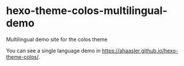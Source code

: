 # hexo-theme-colos-multilingual-demo
Multilingual demo site for the colos theme

You can see a single language demo in https://ahaasler.github.io/hexo-theme-colos/.
